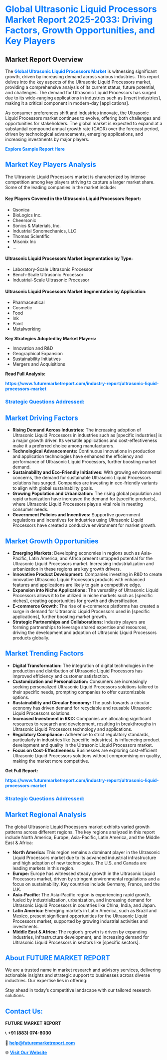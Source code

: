 <h1 style="color: #007BFF;">Global Ultrasonic Liquid Processors Market Report 2025-2033: Driving Factors, Growth Opportunities, and Key Players</h1>

<section id="overview">
<h2>Market Report Overview</h2>
<p>The <a href="https://www.futuremarketreport.com/industry-report/ultrasonic-liquid-processors-market" style="color: #007BFF; text-decoration: none;"><strong>Global Ultrasonic Liquid Processors Market</strong></a> is witnessing significant growth, driven by increasing demand across various industries. This report delves into the key aspects of the Ultrasonic Liquid Processors market, providing a comprehensive analysis of its current status, future potential, and challenges. The demand for Ultrasonic Liquid Processors has surged due to its wide-ranging applications in industries such as [insert industries], making it a critical component in modern-day [applications].</p>
<p>As consumer preferences shift and industries innovate, the Ultrasonic Liquid Processors market continues to evolve, offering both challenges and opportunities for stakeholders. The global market is expected to expand at a substantial compound annual growth rate (CAGR) over the forecast period, driven by technological advancements, emerging applications, and increasing investments by major players.</p>
</section>

<section id="overview">
<p><a href="https://www.futuremarketreport.com/request-sample/reportId=105237" style="color: #007BFF; text-decoration: none;"><strong>Explore Sample Report Here</strong></a></p>
</section>

<section id="key-players">
<h2 style="color: #007BFF;">Market Key Players Analysis</h2>
<p>The Ultrasonic Liquid Processors market is characterized by intense competition among key players striving to capture a larger market share. Some of the leading companies in the market include:</p>
<h4>Key Players Covered in the Ultrasonic Liquid Processors Report:</h4>
<ul><li>Qsonica</li><li>BioLogics Inc.</li><li>Cheersonic</li><li>Sonics &amp; Materials, Inc.</li><li>Industrial Sonomechanics, LLC</li><li>Thomas Scientific</li><li>Misonix Inc</li><li>...</li></ul>
<h4>Ultrasonic Liquid Processors Market Segmentation by Type:</h4>
<ul><li>Laboratory-Scale Ultrasonic Processor</li><li>Bench-Scale Ultrasonic Processor</li><li>Industrial-Scale Ultrasonic Processor</li></ul>

<h4>Ultrasonic Liquid Processors Market Segmentation by Application:</h4>
<ul><li>Pharmaceutical</li><li>Cosmetic</li><li>Food</li><li>Ink</li><li>Paint</li><li>Metalworking</li></ul>
<p><strong>Key Strategies Adopted by Market Players:</strong></p>
<ul>
<li>Innovation and R&D</li>
<li>Geographical Expansion</li>
<li>Sustainability Initiatives</li>
<li>Mergers and Acquisitions</li>
</ul>
</section>

<section>
<p><strong>Read Full Analysis: </strong></p><a href="https://www.futuremarketreport.com/industry-report/ultrasonic-liquid-processors-market" style="color: #007BFF; text-decoration: none;"><strong>https://www.futuremarketreport.com/industry-report/ultrasonic-liquid-processors-market</strong></a>
<h3 style="color: #007BFF;">Strategic Questions Addressed:</h3>
</section>

<section id="driving-factors">
<h2 style="color: #007BFF;">Market Driving Factors</h2>
<ul>
<li><strong>Rising Demand Across Industries:</strong> The increasing adoption of Ultrasonic Liquid Processors in industries such as [specific industries] is a major growth driver. Its versatile applications and cost-effectiveness make it a preferred choice among manufacturers.</li>
<li><strong>Technological Advancements:</strong> Continuous innovations in production and application technologies have enhanced the efficiency and performance of Ultrasonic Liquid Processors, further boosting market demand.</li>
<li><strong>Sustainability and Eco-Friendly Initiatives:</strong> With growing environmental concerns, the demand for sustainable Ultrasonic Liquid Processors solutions has surged. Companies are investing in eco-friendly variants to align with global sustainability goals.</li>
<li><strong>Growing Population and Urbanization:</strong> The rising global population and rapid urbanization have increased the demand for [specific products], where Ultrasonic Liquid Processors plays a vital role in meeting consumer needs.</li>
<li><strong>Government Policies and Incentives:</strong> Supportive government regulations and incentives for industries using Ultrasonic Liquid Processors have created a conducive environment for market growth.</li>
</ul>
</section>

<section id="growth-opportunities">
<h2 style="color: #007BFF;">Market Growth Opportunities</h2>
<ul>
<li><strong>Emerging Markets:</strong> Developing economies in regions such as Asia-Pacific, Latin America, and Africa present untapped potential for the Ultrasonic Liquid Processors market. Increasing industrialization and urbanization in these regions are key growth drivers.</li>
<li><strong>Innovative Product Development:</strong> Companies investing in R&D to create innovative Ultrasonic Liquid Processors products with enhanced features and applications are likely to gain a competitive edge.</li>
<li><strong>Expansion into Niche Applications:</strong> The versatility of Ultrasonic Liquid Processors allows it to be utilized in niche markets such as [specific niches], creating opportunities for growth and diversification.</li>
<li><strong>E-commerce Growth:</strong> The rise of e-commerce platforms has created a surge in demand for Ultrasonic Liquid Processors used in [specific applications], further boosting market growth.</li>
<li><strong>Strategic Partnerships and Collaborations:</strong> Industry players are forming partnerships to leverage shared expertise and resources, driving the development and adoption of Ultrasonic Liquid Processors products globally.</li>
</ul>
</section>

<section id="trending-factors">
<h2 style="color: #007BFF;">Market Trending Factors</h2>
<ul>
<li><strong>Digital Transformation:</strong> The integration of digital technologies in the production and distribution of Ultrasonic Liquid Processors has improved efficiency and customer satisfaction.</li>
<li><strong>Customization and Personalization:</strong> Consumers are increasingly seeking personalized Ultrasonic Liquid Processors solutions tailored to their specific needs, prompting companies to offer customizable options.</li>
<li><strong>Sustainability and Circular Economy:</strong> The push towards a circular economy has driven demand for recyclable and reusable Ultrasonic Liquid Processors solutions.</li>
<li><strong>Increased Investment in R&D:</strong> Companies are allocating significant resources to research and development, resulting in breakthroughs in Ultrasonic Liquid Processors technology and applications.</li>
<li><strong>Regulatory Compliance:</strong> Adherence to strict regulatory standards, particularly in industries like [specific industries], is influencing product development and quality in the Ultrasonic Liquid Processors market.</li>
<li><strong>Focus on Cost-Effectiveness:</strong> Businesses are exploring cost-efficient Ultrasonic Liquid Processors solutions without compromising on quality, making the market more competitive.</li>
</ul>
</section>

<section>
<p><strong>Get Full Report: </strong></p><a href="https://www.futuremarketreport.com/industry-report/ultrasonic-liquid-processors-market" style="color: #007BFF; text-decoration: none;"><strong>https://www.futuremarketreport.com/industry-report/ultrasonic-liquid-processors-market</strong></a>
<h3 style="color: #007BFF;">Strategic Questions Addressed:</h3>
</section>


<section id="regional-analysis">
<h2 style="color: #007BFF;">Market Regional Analysis</h2>
<p>The global Ultrasonic Liquid Processors market exhibits varied growth patterns across different regions. The key regions analyzed in this report include North America, Europe, Asia-Pacific, Latin America, and the Middle East & Africa:</p>
<ul>
<li><strong>North America:</strong> This region remains a dominant player in the Ultrasonic Liquid Processors market due to its advanced industrial infrastructure and high adoption of new technologies. The U.S. and Canada are leading markets in this region.</li>
<li><strong>Europe:</strong> Europe has witnessed steady growth in the Ultrasonic Liquid Processors market, driven by stringent environmental regulations and a focus on sustainability. Key countries include Germany, France, and the U.K.</li>
<li><strong>Asia-Pacific:</strong> The Asia-Pacific region is experiencing rapid growth, fueled by industrialization, urbanization, and increasing demand for Ultrasonic Liquid Processors in countries like China, India, and Japan.</li>
<li><strong>Latin America:</strong> Emerging markets in Latin America, such as Brazil and Mexico, present significant opportunities for the Ultrasonic Liquid Processors market, supported by growing industrial activities and investments.</li>
<li><strong>Middle East & Africa:</strong> The region’s growth is driven by expanding industries, infrastructure development, and increasing demand for Ultrasonic Liquid Processors in sectors like [specific sectors].</li>
</ul>
</section>

<footer>
<h2 style="color: #007BFF;">About FUTURE MARKET REPORT</h2>
<p>We are a trusted name in market research and advisory services, delivering actionable insights and strategic support to businesses across diverse industries. Our expertise lies in offering:</p>

<p>Stay ahead in today’s competitive landscape with our tailored research solutions.</p>

<h2 style="color: #007BFF;">Contact Us:</h2>
<p><strong>FUTURE MARKET REPORT</strong></p>
<p>📞 <strong>+91 (883) 074-8030</strong></p>
<p>📧 <strong><a href="mailto:help@futuremarketreport.com" style="color: #007BFF;">help@futuremarketreport.com</a></strong></p>
<p>🌐 <strong><a href="https://www.futuremarketreport.com/" style="color: #007BFF;">Visit Our Website</a></strong></p>
</footer>